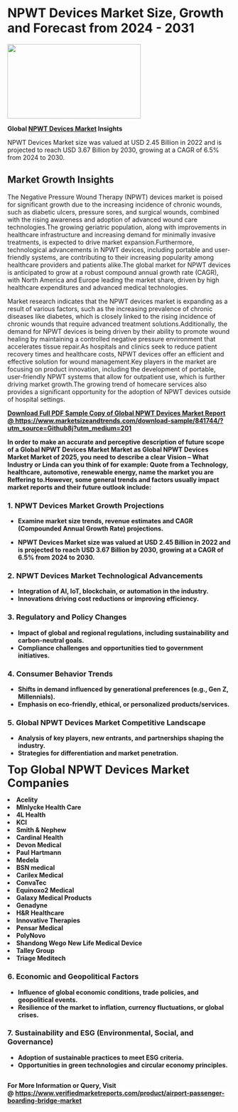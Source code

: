 <H1>NPWT Devices Market Size, Growth and Forecast from 2024 - 2031</H1><img class="aligncenter size-medium wp-image-584254" src="https://thirdeyenews.in/wp-content/uploads/2024/09/Global-Market-Research-300x168.jpeg" alt="" width="300" height="168" /><p><strong>Global&nbsp;<a href="https://www.marketsizeandtrends.com/download-sample/841744/?utm_source=Github8j?utm_medium=201">NPWT Devices Market</a> Insights</strong></p><p>NPWT Devices Market size was valued at USD 2.45 Billion in 2022 and is projected to reach USD 3.67 Billion by 2030, growing at a CAGR of 6.5% from 2024 to 2030.</p><p><h2>Market Growth Insights</h2> <p>The Negative Pressure Wound Therapy (NPWT) devices market is poised for significant growth due to the increasing incidence of chronic wounds, such as diabetic ulcers, pressure sores, and surgical wounds, combined with the rising awareness and adoption of advanced wound care technologies.The growing geriatric population, along with improvements in healthcare infrastructure and increasing demand for minimally invasive treatments, is expected to drive market expansion.Furthermore, technological advancements in NPWT devices, including portable and user-friendly systems, are contributing to their increasing popularity among healthcare providers and patients alike.The global market for NPWT devices is anticipated to grow at a robust compound annual growth rate (CAGR), with North America and Europe leading the market share, driven by high healthcare expenditures and advanced medical technologies.</p> <p><strong><a href="#"></a></strong></p> <p>Market research indicates that the NPWT devices market is expanding as a result of various factors, such as the increasing prevalence of chronic diseases like diabetes, which is closely linked to the rising incidence of chronic wounds that require advanced treatment solutions.Additionally, the demand for NPWT devices is being driven by their ability to promote wound healing by maintaining a controlled negative pressure environment that accelerates tissue repair.As hospitals and clinics seek to reduce patient recovery times and healthcare costs, NPWT devices offer an efficient and effective solution for wound management.Key players in the market are focusing on product innovation, including the development of portable, user-friendly NPWT systems that allow for outpatient use, which is further driving market growth.The growing trend of homecare services also provides a significant opportunity for the adoption of NPWT devices outside of hospital settings.</p> <p><strong><a href="#"></p><p><span class=""><strong>Download Full PDF Sample Copy of Global NPWT Devices Market Report</strong> @ <a href="https://www.marketsizeandtrends.com/download-sample/841744/?utm_source=Github8j?utm_medium=201" target="_blank">https://www.marketsizeandtrends.com/download-sample/841744/?utm_source=Github8j?utm_medium=201</a></span></p><p>In order to make an accurate and perceptive description of future scope of a Global&nbsp;NPWT Devices Market Market as Global&nbsp;NPWT Devices Market Market of 2025, you need to describe a clear Vision &ndash; What Industry or Linda can you think of for example: Quote from a Technology, healthcare, automotive, renewable energy, name the market you are Reffering to.However, some general trends and factors usually impact market reports and their future outlook include:</p><h3>1.&nbsp;<strong>NPWT Devices Market Growth Projections</strong></h3><ul><li>Examine market size trends, revenue estimates and CAGR (Compounded Annual Growth Rate) projections.</li><li><p>NPWT Devices Market size was valued at USD 2.45 Billion in 2022 and is projected to reach USD 3.67 Billion by 2030, growing at a CAGR of 6.5% from 2024 to 2030.</p></li></ul><h3>2.&nbsp;<strong>NPWT Devices Market Technological Advancements</strong></h3><ul><li>Integration of AI, IoT, blockchain, or automation in the industry.</li><li>Innovations driving cost reductions or improving efficiency.</li></ul><h3>3.&nbsp;<strong>Regulatory and Policy Changes</strong></h3><ul><li>Impact of global and regional regulations, including sustainability and carbon-neutral goals.</li><li>Compliance challenges and opportunities tied to government initiatives.</li></ul><h3>4.&nbsp;<strong>Consumer Behavior Trends</strong></h3><ul><li>Shifts in demand influenced by generational preferences (e.g., Gen Z, Millennials).</li><li>Emphasis on eco-friendly, ethical, or personalized products/services.</li></ul><h3>5.&nbsp;<strong>Global NPWT Devices Market Competitive Landscape</strong></h3><ul><li>Analysis of key players, new entrants, and partnerships shaping the industry.</li><li>Strategies for differentiation and market penetration.</li></ul><p data-pm-slice="1 1 []"><span style="color: inherit; font-family: inherit; font-size: 25px;">Top Global NPWT Devices Market Companies</span></p><div class="" data-test-id=""><p><li>Acelity</li><li> Mlnlycke Health Care</li><li> 4L Health</li><li> KCI</li><li> Smith & Nephew</li><li> Cardinal Health</li><li> Devon Medical</li><li> Paul Hartmann</li><li> Medela</li><li> BSN medical</li><li> Carilex Medical</li><li> ConvaTec</li><li> Equinoxo2 Medical</li><li> Galaxy Medical Products</li><li> Genadyne</li><li> H&R Healthcare</li><li> Innovative Therapies</li><li> Pensar Medical</li><li> PolyNovo</li><li> Shandong Wego New Life Medical Device</li><li> Talley Group</li><li> Triage Meditech</li></p></div><h3>6.&nbsp;<strong>Economic and Geopolitical Factors</strong></h3><ul><li>Influence of global economic conditions, trade policies, and geopolitical events.</li><li>Resilience of the market to inflation, currency fluctuations, or global crises.</li></ul><h3>7.&nbsp;<strong>Sustainability and ESG (Environmental, Social, and Governance)</strong></h3><ul><li>Adoption of sustainable practices to meet ESG criteria.</li><li>Opportunities in green technologies and circular economy principles.</li></ul><h2><strong style="font-size: 14px;">For More Information or Query, Visit @&nbsp;</strong><a style="background-color: #ffffff; font-size: 14px;" href="https://www.marketsizeandtrends.com/report/npwt-devices-market/" target="_blank">https://www.verifiedmarketreports.com/product/airport-passenger-boarding-bridge-market</a></h2>